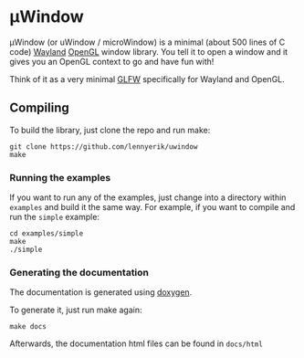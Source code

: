 # μWindow
μWindow (or uWindow / microWindow) is a minimal (about 500 lines of C code) [Wayland](https://wayland.freedesktop.org/) [OpenGL](https://www.opengl.org/) window library.
You tell it to open a window and it gives you an OpenGL context to go and have fun with!

Think of it as a very minimal [GLFW](https://www.glfw.org/) specifically for Wayland and OpenGL.


## Compiling
To build the library, just clone the repo and run make:

    git clone https://github.com/lennyerik/uwindow
    make


### Running the examples
If you want to run any of the examples, just change into a directory within `examples` and build it the same way.
For example, if you want to compile and run the `simple` example:

    cd examples/simple
    make
    ./simple


### Generating the documentation
The documentation is generated using [doxygen](https://www.doxygen.nl/index.html).

To generate it, just run make again:

    make docs

Afterwards, the documentation html files can be found in `docs/html`

